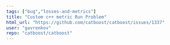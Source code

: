 ```yaml
---
tags: ["bug","losses-and-metrics"]
title: "Custom c++ metric Run Problem"
html_url: "https://github.com/catboost/catboost/issues/1337"
user: "gavrenkov"
repo: "catboost/catboost"
---
```


